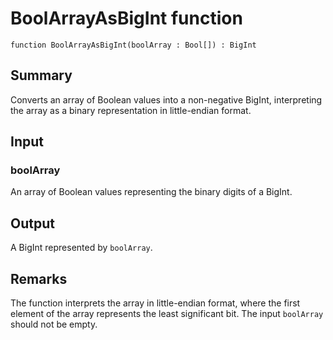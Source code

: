 # BoolArrayAsBigInt function

`function BoolArrayAsBigInt(boolArray : Bool[]) : BigInt`

## Summary
Converts an array of Boolean values into a non-negative BigInt, interpreting the
array as a binary representation in little-endian format.

## Input
### boolArray
An array of Boolean values representing the binary digits of a BigInt.

## Output
A BigInt represented by `boolArray`.

## Remarks
The function interprets the array in little-endian format, where the first
element of the array represents the least significant bit.
The input `boolArray` should not be empty.
